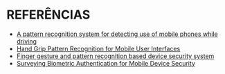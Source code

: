 # REFERÊNCIAS 

- [A pattern recognition system for detecting use of mobile phones while driving](http://ieeexplore.ieee.org/document/7294959/)
- [Hand Grip Pattern Recognition for Mobile User Interfaces](https://www.aaai.org/Papers/AAAI/2006/AAAI06-296.pdf)
- [Finger gesture and pattern recognition based device security system](http://ieeexplore.ieee.org/document/7150694/)
- [Surveying Biometric Authentication for Mobile Device Security](http://www.jprr.org/index.php/jprr/article/view/764)
